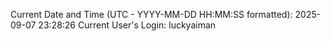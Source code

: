 Current Date and Time (UTC - YYYY-MM-DD HH:MM:SS formatted): 2025-09-07 23:28:26
Current User's Login: luckyaiman

